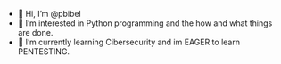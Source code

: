 - 👋 Hi, I’m @pbibel
- 👀 I’m interested in Python programming and the how and what things are done.
- 🌱 I’m currently learning Cibersecurity and im EAGER to learn PENTESTING.

